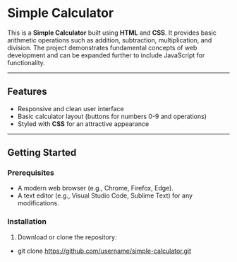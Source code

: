 # Simple Calculator

This is a **Simple Calculator** built using **HTML** and **CSS**. It provides basic arithmetic operations such as addition, subtraction, multiplication, and division. The project demonstrates fundamental concepts of web development and can be expanded further to include JavaScript for functionality.

---

## Features

- Responsive and clean user interface
- Basic calculator layout (buttons for numbers 0-9 and operations)
- Styled with **CSS** for an attractive appearance

---

## Getting Started

### Prerequisites
- A modern web browser (e.g., Chrome, Firefox, Edge).
- A text editor (e.g., Visual Studio Code, Sublime Text) for any modifications.

### Installation
1. Download or clone the repository:
- git clone https://github.com/username/simple-calculator.git
  


